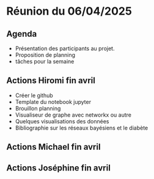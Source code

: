 # Réunion du 06/04/2025

## Agenda
- Présentation des participants au projet.
- Proposition de planning
- tâches pour la semaine 

## Actions Hiromi fin avril
- Créer le github
- Template du notebook jupyter
- Brouillon planning
- Visualiseur de graphe avec networkx ou autre
- Quelques visualisations des données
- Bibliographie sur les réseaux bayésiens et le diabète

## Actions Michael fin avril

## Actions Joséphine fin avril

